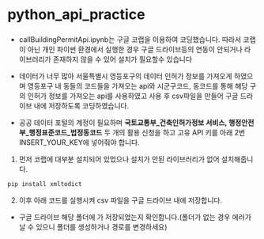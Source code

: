 # python_api_practice

### 
- callBuildingPermitApi.ipynb는 구글 코랩을 이용하여 코딩했습니다. 따라서 코랩이 아닌 개인 파이썬 환경에서 실행한 경우 구글 드라이브등의 연동이 안되거나 라이브러리가 존재하지 않을 수 있어 설치가 필요할수 있습니다 
 
- 데이터가 너무 많아 서울특별시 영등포구의 데이터 인허가 정보를 가져오게 하였으며 영등포구 내 동들의 코드들을 가져오는 api와 시군구코드, 동코드를 통해 해당 구의 인허가 정보를 가져오는 api를 사용하였고 사용 후 csv파일을 만들어 구글 드라이브 내에 저장하도록 코딩하였습니다.
 
- 공공 데이터 포털의 계정이 필요하며 **국토교통부_건축인허가정보 서비스, 행정안전부_행정표준코드_법정동코드** 두 개의 활용 신청을 하고 고유 API 키를 아래 2번 INSERT_YOUR_KEY에 넣어줘야 합니다.

1. 먼저 코랩에 대부분 설치되어 있었으나 설치가 안된 라이브러리가 없어 설치해줍니다.

```python
pip install xmltodict
```

2. 이후 아래 코드를 실행시켜 csv 파일을 구글 드라이브 내에 저장합니다.

- 구글 드라이브 해당 폴더에 가 저장되었는지 확인합니다.(폴더가 없는 경우 에러가 날 수 있으니 폴더를 생성하거나 경로를 변경하세요)
